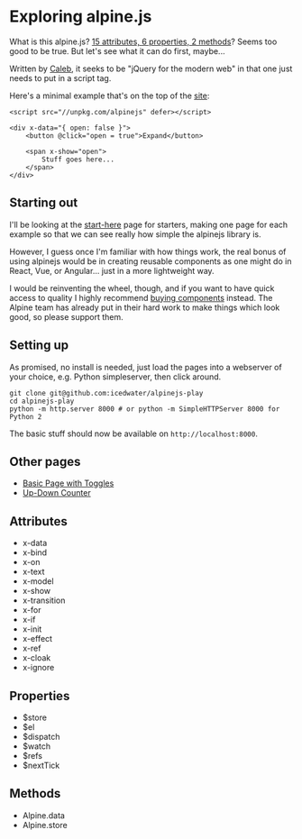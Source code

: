 # Exploring alpine.js

What is this alpine.js? [15 attributes, 6 properties, 2 methods][site]?
Seems too good to be true. But let's see what it can do first, maybe...

Written by [Caleb][twtC], it seeks to be "jQuery for the modern web" in
that one just needs to put in a script tag.

Here's a minimal example that's on the top of the [site][site]:

    <script src="//unpkg.com/alpinejs" defer></script>

    <div x-data="{ open: false }">
        <button @click="open = true">Expand</button>

        <span x-show="open">
            Stuff goes here...
        </span>
    </div>

## Starting out

I'll be looking at the [start-here][ajsh] page for starters, making one
page for each example so that we can see really how simple the alpinejs
library is.

However, I guess once I'm familiar with how things work, the real bonus
of using alpinejs would be in creating reusable components as one might
do in React, Vue, or Angular... just in a more lightweight way.

I would be reinventing the wheel, though, and if you want to have quick
access to quality I highly recommend [buying components][ajcp] instead.
The Alpine team has already put in their hard work to make things which
look good, so please support them.

## Setting up

As promised, no install is needed, just load the pages into a webserver
of your choice, e.g. Python simpleserver, then click around.

    git clone git@github.com:icedwater/alpinejs-play
    cd alpinejs-play
    python -m http.server 8000 # or python -m SimpleHTTPServer 8000 for Python 2

The basic stuff should now be available on `http://localhost:8000`.

## Other pages

 - [Basic Page with Toggles](basic.html)
 - [Up-Down Counter](counter.html)

[site]: https://alpinejs.dev
[ajsh]: https://alpinejs.dev/start-here
[ajcp]: https://alpinejs.dev/components
[twtC]: https://twitter.com/calebporzio

## Attributes

 - x-data
 - x-bind
 - x-on
 - x-text
 - x-model
 - x-show
 - x-transition
 - x-for
 - x-if
 - x-init
 - x-effect
 - x-ref
 - x-cloak
 - x-ignore

## Properties

 - $store
 - $el
 - $dispatch
 - $watch
 - $refs
 - $nextTick

## Methods

 - Alpine.data
 - Alpine.store
